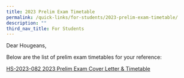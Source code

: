 ```yaml
---
title: 2023 Prelim Exam Timetable
permalink: /quick-links/for-students/2023-prelim-exam-timetable/
description: ""
third_nav_title: For Students
---
```

Dear Hougeans,

Below are the list of prelim exam timetables for your reference:

[HS-2023-082 2023 Prelim Exam Cover Letter & Timetable](/files/Timetables/hs-2023-082%202023%20prelim%20exam%20cover%20letter%20&%20timetable.pdf)


